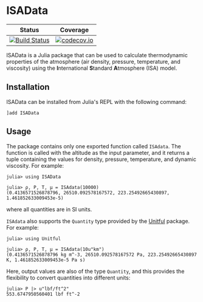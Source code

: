 # ISAData

| Status | Coverage |
| :----: | :----: |
| [![Build Status](https://travis-ci.com/HTofi/ISAData.jl.svg?branch=master)](https://travis-ci.com/HTofi/ISAData.jl) | [![codecov.io](http://codecov.io/github/HTofi/ISAData.jl/coverage.svg?branch=master)](http://codecov.io/github/HTofi/ISAData.jl?branch=master) |

ISAData is a Julia package that can be used to calculate thermodynamic properties of the atmosphere (air density, pressure, temperature, and viscosity) using the **I**nternational **S**tandard **A**tmosphere (ISA) model.

## Installation

ISAData can be installed from Julia's REPL with the following command:
```
]add ISAData
```

## Usage

The package contains only one exported function called `ISAdata`. The function is called with the altitude as the input parameter, and it returns a tuple containing the values for density, pressure, temperature, and dynamic viscosity. For example:
```
julia> using ISAData

julia> ρ, P, T, μ = ISAdata(10000)
(0.4136571526878796, 26510.092578167572, 223.25492665430897, 1.461852633009453e-5)
```
where all quantities are in SI units.

`ISAdata` also supports the `Quantity` type provided by the [Unitful](https://github.com/PainterQubits/Unitful.jl) package. For example:
```
julia> using Unitful

julia> ρ, P, T, μ = ISAdata(10u"km")
(0.4136571526878796 kg m^-3, 26510.092578167572 Pa, 223.25492665430897 K, 1.461852633009453e-5 Pa s)
```
Here, output values are also of the type `Quantity`, and this provides the flexibility to convert quantities into different units:
```
julia> P |> u"lbf/ft^2"
553.6747950560401 lbf ft^-2
```
